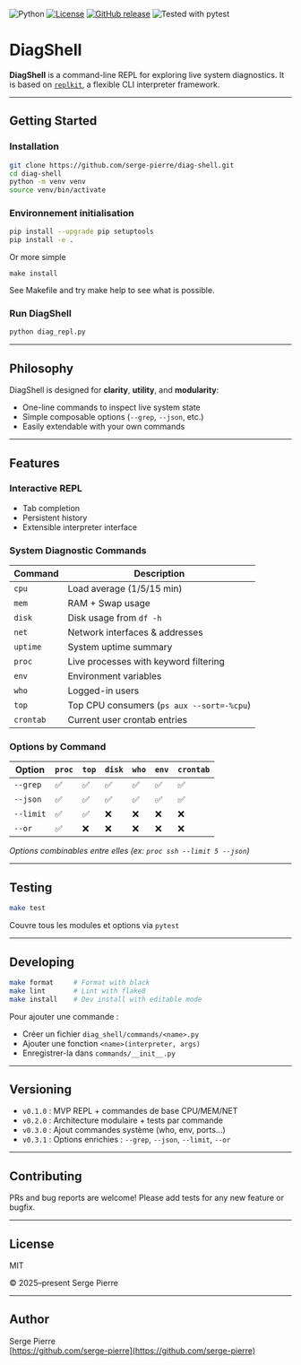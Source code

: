 ![Python](https://img.shields.io/badge/python-3.8%2B-blue)
[![License](https://img.shields.io/github/license/serge-pierre/diag-shell)](./LICENSE)
[![GitHub release](https://img.shields.io/github/v/release/serge-pierre/diag-shell)](https://github.com/serge-pierre/diag-shell/releases)
![Tested with pytest](https://img.shields.io/badge/tested%20with-pytest-1f425f.svg)

# DiagShell

**DiagShell** is a command-line REPL for exploring live system diagnostics.
It is based on [`replkit`](https://github.com/serge-pierre/replkit), a flexible CLI interpreter framework.

---

## Getting Started

### Installation

```bash
git clone https://github.com/serge-pierre/diag-shell.git
cd diag-shell
python -m venv venv
source venv/bin/activate
```

### Environnement initialisation

```bash
pip install --upgrade pip setuptools
pip install -e .
```

Or more simple

```
make install
```

See Makefile and try make help to see what is possible.

### Run DiagShell

```bash
python diag_repl.py
```

---

## Philosophy

DiagShell is designed for **clarity**, **utility**, and **modularity**:

- One-line commands to inspect live system state
- Simple composable options (`--grep`, `--json`, etc.)
- Easily extendable with your own commands

---

## Features

### Interactive REPL

- Tab completion
- Persistent history
- Extensible interpreter interface

### System Diagnostic Commands

| Command   | Description                               |
| --------- | ----------------------------------------- |
| `cpu`     | Load average (1/5/15 min)                 |
| `mem`     | RAM + Swap usage                          |
| `disk`    | Disk usage from `df -h`                   |
| `net`     | Network interfaces & addresses            |
| `uptime`  | System uptime summary                     |
| `proc`    | Live processes with keyword filtering     |
| `env`     | Environment variables                     |
| `who`     | Logged-in users                           |
| `top`     | Top CPU consumers (`ps aux --sort=-%cpu`) |
| `crontab` | Current user crontab entries              |

### Options by Command

| Option    | `proc` | `top` | `disk` | `who` | `env` | `crontab` |
| --------- | ------ | ----- | ------ | ----- | ----- | --------- |
| `--grep`  | ✅     | ✅    | ✅     | ✅    | ✅    | ✅        |
| `--json`  | ✅     | ✅    | ✅     | ✅    | ✅    | ✅        |
| `--limit` | ✅     | ✅    | ❌     | ❌    | ❌    | ❌        |
| `--or`    | ✅     | ❌    | ❌     | ❌    | ❌    | ❌        |

_Options combinables entre elles (ex: `proc ssh --limit 5 --json`)_

---

## Testing

```bash
make test
```

Couvre tous les modules et options via `pytest`

---

## Developing

```bash
make format     # Format with black
make lint       # Lint with flake8
make install    # Dev install with editable mode
```

Pour ajouter une commande :

- Créer un fichier `diag_shell/commands/<name>.py`
- Ajouter une fonction `<name>(interpreter, args)`
- Enregistrer-la dans `commands/__init__.py`

---

## Versioning

- `v0.1.0` : MVP REPL + commandes de base CPU/MEM/NET
- `v0.2.0` : Architecture modulaire + tests par commande
- `v0.3.0` : Ajout commandes système (who, env, ports...)
- `v0.3.1` : Options enrichies : `--grep`, `--json`, `--limit`, `--or`

---

## Contributing

PRs and bug reports are welcome! Please add tests for any new feature or bugfix.

---

## License

MIT

© 2025–present Serge Pierre

---

## Author

Serge Pierre  
[https://github.com/serge-pierre](https://github.com/serge-pierre)
